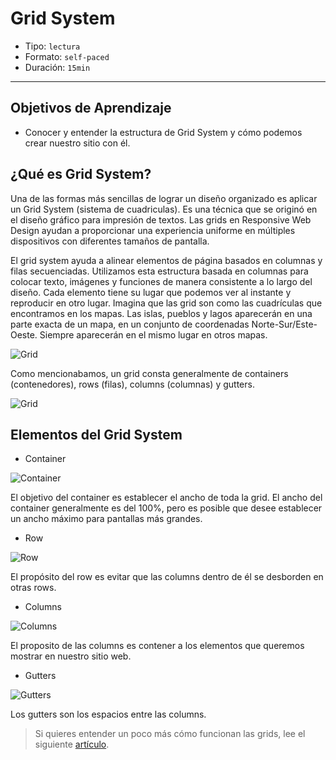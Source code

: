 # Grid System

- Tipo: `lectura`
- Formato: `self-paced`
- Duración: `15min`

***

## Objetivos de Aprendizaje

- Conocer y entender la estructura de Grid System y cómo podemos crear nuestro
  sitio con él.

## ¿Qué es Grid System?

Una de las formas más sencillas de lograr un diseño organizado es aplicar un
Grid System (sistema de cuadriculas). Es una técnica que se originó en el diseño
gráfico para impresión de textos. Las grids en Responsive Web Design ayudan a
proporcionar una experiencia uniforme en múltiples dispositivos con diferentes
tamaños de pantalla.

El grid system ayuda a alinear elementos de página basados ​​en columnas y filas
secuenciadas. Utilizamos esta estructura basada en columnas para colocar texto,
imágenes y funciones de manera consistente a lo largo del diseño. Cada elemento
tiene su lugar que podemos ver al instante y reproducir en otro lugar. Imagina
que las grid son como las cuadrículas que encontramos en los mapas. Las islas,
pueblos y lagos aparecerán en una parte exacta de un mapa, en un conjunto de
coordenadas Norte-Sur/Este-Oeste. Siempre aparecerán en el mismo lugar en otros
mapas.

![Grid](http://test.visitnorway.org/wp-content/uploads/sites/2/2013/02/Grid_3.png)

Como mencionabamos, un grid consta generalmente de containers (contenedores),
rows (filas), columns (columnas) y gutters.

![Grid](https://mdn.mozillademos.org/files/13899/grid.png)

## Elementos del Grid System

- Container

![Container](http://j4n.co/content/4-blog/10-Creating-your-own-css-grid-system/container.png)

El objetivo del container es establecer el ancho de toda la grid. El ancho del
container generalmente es del 100%, pero es posible que desee establecer un
ancho máximo para pantallas más grandes.

- Row

![Row](http://j4n.co/content/4-blog/10-Creating-your-own-css-grid-system/row.png)

El propósito del row es evitar que las columns dentro de él se desborden en
otras rows.

- Columns

![Columns](http://j4n.co/content/4-blog/10-Creating-your-own-css-grid-system/column.png)

El proposito de las columns es contener a los elementos que queremos mostrar en
nuestro sitio web.

- Gutters

![Gutters](http://j4n.co/content/4-blog/10-Creating-your-own-css-grid-system/column-gutters.png)

Los gutters son los espacios entre las columns.

> Si quieres entender un poco más cómo funcionan las grids, lee el siguiente [artículo](https://medium.com/laboratoria-how-to/cien-por-ciento-divididos-grid-system-y-su-secuaz-el-layout-545e8a90d63e).
